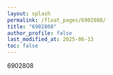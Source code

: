 ```yaml
---
layout: splash
permalink: /float_pages/6902808/
title: "6902808"
author_profile: false
last_modified_at: 2025-06-13
toc: false
---
```

 
6902808
